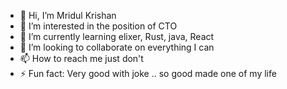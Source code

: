 - 👋 Hi, I’m Mridul Krishan
- 👀 I’m interested in the position of CTO
- 🌱 I’m currently learning elixer, Rust, java, React
- 💞️ I’m looking to collaborate on everything I can 
- 📫 How to reach me just don't
- ⚡ Fun fact: Very good with joke .. so good made one of my life

<!---
mridulkrishan-enfini/mridulkrishan-enfini is a ✨ special ✨ repository because its `README.md` (this file) appears on your GitHub profile.
You can click the Preview link to take a look at your changes.
--->

